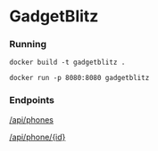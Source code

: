 # GadgetBlitz

### Running

```shell
docker build -t gadgetblitz . 
```
```shell
docker run -p 8080:8080 gadgetblitz
```

### Endpoints

[/api/phones](http://localhost:8080/api/phones)

[/api/phone/{id}](http://localhost:8080/api/phone/642d5309e6cba61561f55ea7)